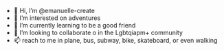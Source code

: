 - 👋 Hi, I’m @emanuelle-create
- 👀 I’m interested on adventures
- 🌱 I’m currently learning to be a good friend
- 💞️ I’m looking to collaborate o in the Lgbtqiapm+ community
- 📫 reach to me in plane, bus, subway, bike, skateboard, or even walking

<!---
emanuelle-create/emanuelle-create is a ✨ special ✨ repository because its `README.md` (this file) appears on your GitHub profile.
You can click the Preview link to take a look at your changes.
--->
